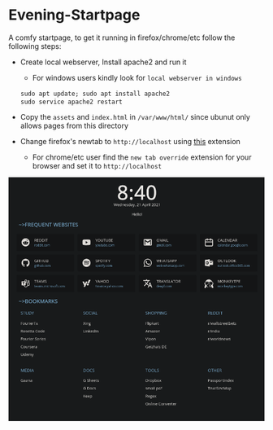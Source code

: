 # Evening-Startpage

A comfy startpage, to get it running in firefox/chrome/etc follow the following steps:

- Create local webserver, Install apache2 and run it
  - For windows users kindly look for `local webserver in windows`

  ```shell
  sudo apt update; sudo apt install apache2
  sudo service apache2 restart 
  ```

- Copy the `assets` and `index.html` in `/var/www/html/` since ubunut only allows pages from this directory

- Change firefox's newtab to `http://localhost` using [this](https://addons.mozilla.org/de/firefox/addon/new-tab-override/) extension 
  - For chrome/etc user find the `new tab override` extension for your browser and set it to `http://localhost`

![Preview](./preview.png)
